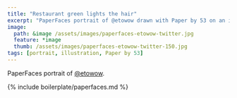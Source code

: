 ```yaml
---
title: "Restaurant green lights the hair"
excerpt: "PaperFaces portrait of @etowow drawn with Paper by 53 on an iPad."
image: 
  path: &image /assets/images/paperfaces-etowow-twitter.jpg 
  feature: *image
  thumb: /assets/images/paperfaces-etowow-twitter-150.jpg
tags: [portrait, illustration, Paper by 53]
---
```


PaperFaces portrait of [@etowow](http://twitter.com/etowow).

{% include boilerplate/paperfaces.md %}
